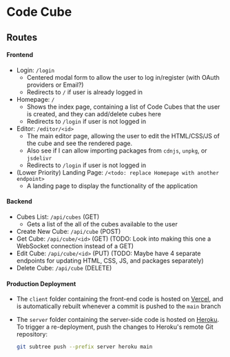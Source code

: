 # Code Cube

## Routes

#### Frontend

- Login: `/login`
  - Centered modal form to allow the user to log in/register (with OAuth providers or Email?)
  - Redirects to `/` if user is already logged in
- Homepage: `/`
  - Shows the index page, containing a list of Code Cubes that the user is created, and they can add/delete cubes here
  - Redirects to `/login` if user is not logged in
- Editor: `/editor/<id>`
  - The main editor page, allowing the user to edit the HTML/CSS/JS of the cube and see the rendered page.
  - Also see if I can allow importing packages from `cdnjs`, `unpkg`, or `jsdelivr`
  - Redirects to `/login` if user is not logged in
- (Lower Priority) Landing Page: `/<todo: replace Homepage with another endpoint>`
  - A landing page to display the functionality of the application

#### Backend

- Cubes List: `/api/cubes` (GET)
  - Gets a list of the all of the cubes available to the user
- Create New Cube: `/api/cube` (POST)
- Get Cube: `/api/cube/<id>` (GET) (TODO: Look into making this one a WebSocket connection instead of a GET)
- Edit Cube: `/api/cube/<id>` (PUT) (TODO: Maybe have 4 separate endpoints for updating HTML, CSS, JS, and packages separately)
- Delete Cube: `/api/cube` (DELETE)

#### Production Deployment

- The `client` folder containing the front-end code is hosted on [Vercel](vercel.com), and is automatically rebuilt whenever a commit is pushed to the `main` branch
- The `server` folder containing the server-side code is hosted on [Heroku](https://heroku.com/). To trigger a re-deployment, push the changes to Heroku's remote Git repository:

  ```sh
  git subtree push --prefix server heroku main
  ```
